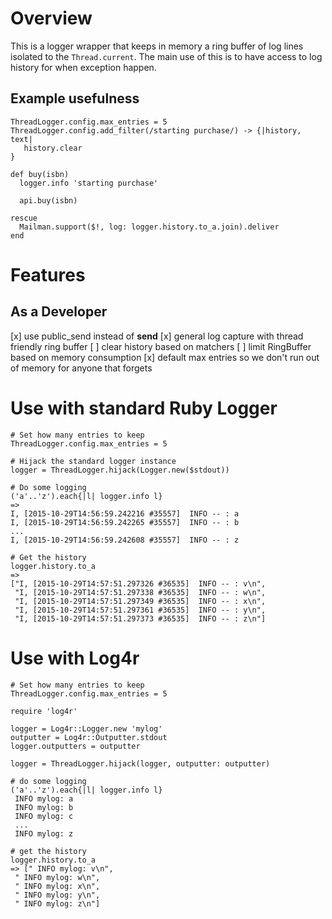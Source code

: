 # Overview
This is a logger wrapper that keeps in memory a ring buffer of log lines
isolated to the `Thread.current`.
The main use of this is to have access to log history for when exception
happen.

## Example usefulness
```
ThreadLogger.config.max_entries = 5
ThreadLogger.config.add_filter(/starting purchase/) -> {|history, text|
   history.clear
}

def buy(isbn)
  logger.info 'starting purchase'
  
  api.buy(isbn)
  
rescue
  Mailman.support($!, log: logger.history.to_a.join).deliver
end
```

# Features

## As a Developer
[x] use public_send instead of __send__
[x] general log capture with thread friendly ring buffer
[ ] clear history based on matchers
[ ] limit RingBuffer based on memory consumption
[x] default max entries so we don't run out of memory for anyone that forgets


# Use with standard Ruby Logger

```
# Set how many entries to keep
ThreadLogger.config.max_entries = 5

# Hijack the standard logger instance
logger = ThreadLogger.hijack(Logger.new($stdout))

# Do some logging
('a'..'z').each{|l| logger.info l}
=> 
I, [2015-10-29T14:56:59.242216 #35557]  INFO -- : a
I, [2015-10-29T14:56:59.242265 #35557]  INFO -- : b
...
I, [2015-10-29T14:56:59.242608 #35557]  INFO -- : z

# Get the history
logger.history.to_a
=> 
["I, [2015-10-29T14:57:51.297326 #36535]  INFO -- : v\n",
 "I, [2015-10-29T14:57:51.297338 #36535]  INFO -- : w\n",
 "I, [2015-10-29T14:57:51.297349 #36535]  INFO -- : x\n",
 "I, [2015-10-29T14:57:51.297361 #36535]  INFO -- : y\n",
 "I, [2015-10-29T14:57:51.297373 #36535]  INFO -- : z\n"]
```


# Use with Log4r
```
# Set how many entries to keep
ThreadLogger.config.max_entries = 5

require 'log4r'

logger = Log4r::Logger.new 'mylog'
outputter = Log4r::Outputter.stdout
logger.outputters = outputter

logger = ThreadLogger.hijack(logger, outputter: outputter)

# do some logging
('a'..'z').each{|l| logger.info l}
 INFO mylog: a
 INFO mylog: b
 INFO mylog: c
 ...
 INFO mylog: z
 
# get the history
logger.history.to_a
=> [" INFO mylog: v\n",
 " INFO mylog: w\n",
 " INFO mylog: x\n",
 " INFO mylog: y\n",
 " INFO mylog: z\n"]
```
